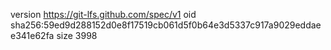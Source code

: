 version https://git-lfs.github.com/spec/v1
oid sha256:59ed9d288152d0e8f17519cb061d5f0b64e3d5337c917a9029eddaee341e62fa
size 3998
